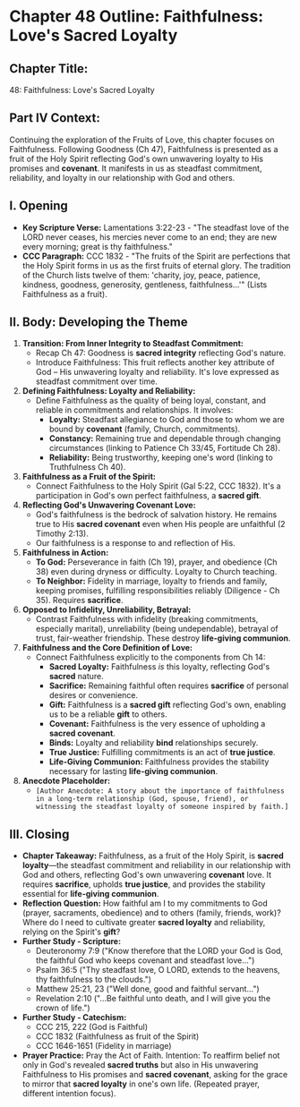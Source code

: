 # Chapter 48 Outline: Faithfulness: Love's Sacred Loyalty

## Chapter Title:
48: Faithfulness: Love's Sacred Loyalty

## Part IV Context:
Continuing the exploration of the Fruits of Love, this chapter focuses on Faithfulness. Following Goodness (Ch 47), Faithfulness is presented as a fruit of the Holy Spirit reflecting God's own unwavering loyalty to His promises and **covenant**. It manifests in us as steadfast commitment, reliability, and loyalty in our relationship with God and others.

## I. Opening

*   **Key Scripture Verse:** Lamentations 3:22-23 - "The steadfast love of the LORD never ceases, his mercies never come to an end; they are new every morning; great is thy faithfulness."
*   **CCC Paragraph:** CCC 1832 - "The fruits of the Spirit are perfections that the Holy Spirit forms in us as the first fruits of eternal glory. The tradition of the Church lists twelve of them: 'charity, joy, peace, patience, kindness, goodness, generosity, gentleness, faithfulness...'" (Lists Faithfulness as a fruit).

## II. Body: Developing the Theme

1.  **Transition: From Inner Integrity to Steadfast Commitment:**
    *   Recap Ch 47: Goodness is **sacred integrity** reflecting God's nature.
    *   Introduce Faithfulness: This fruit reflects another key attribute of God – His unwavering loyalty and reliability. It's love expressed as steadfast commitment over time.
2.  **Defining Faithfulness: Loyalty and Reliability:**
    *   Define Faithfulness as the quality of being loyal, constant, and reliable in commitments and relationships. It involves:
        *   **Loyalty:** Steadfast allegiance to God and those to whom we are bound by **covenant** (family, Church, commitments).
        *   **Constancy:** Remaining true and dependable through changing circumstances (linking to Patience Ch 33/45, Fortitude Ch 28).
        *   **Reliability:** Being trustworthy, keeping one's word (linking to Truthfulness Ch 40).
3.  **Faithfulness as a Fruit of the Spirit:**
    *   Connect Faithfulness to the Holy Spirit (Gal 5:22, CCC 1832). It's a participation in God's own perfect faithfulness, a **sacred gift**.
4.  **Reflecting God's Unwavering Covenant Love:**
    *   God's faithfulness is the bedrock of salvation history. He remains true to His **sacred covenant** even when His people are unfaithful (2 Timothy 2:13).
    *   Our faithfulness is a response to and reflection of His.
5.  **Faithfulness in Action:**
    *   **To God:** Perseverance in faith (Ch 19), prayer, and obedience (Ch 38) even during dryness or difficulty. Loyalty to Church teaching.
    *   **To Neighbor:** Fidelity in marriage, loyalty to friends and family, keeping promises, fulfilling responsibilities reliably (Diligence - Ch 35). Requires **sacrifice**.
6.  **Opposed to Infidelity, Unreliability, Betrayal:**
    *   Contrast Faithfulness with infidelity (breaking commitments, especially marital), unreliability (being undependable), betrayal of trust, fair-weather friendship. These destroy **life-giving communion**.
7.  **Faithfulness and the Core Definition of Love:**
    *   Connect Faithfulness explicitly to the components from Ch 14:
        *   **Sacred Loyalty:** Faithfulness *is* this loyalty, reflecting God's **sacred** nature.
        *   **Sacrifice:** Remaining faithful often requires **sacrifice** of personal desires or convenience.
        *   **Gift:** Faithfulness is a **sacred gift** reflecting God's own, enabling us to be a reliable **gift** to others.
        *   **Covenant:** Faithfulness is the very essence of upholding a **sacred covenant**.
        *   **Binds:** Loyalty and reliability **bind** relationships securely.
        *   **True Justice:** Fulfilling commitments is an act of **true justice**.
        *   **Life-Giving Communion:** Faithfulness provides the stability necessary for lasting **life-giving communion**.
8.  **Anecdote Placeholder:**
    *   `[Author Anecdote: A story about the importance of faithfulness in a long-term relationship (God, spouse, friend), or witnessing the steadfast loyalty of someone inspired by faith.]`

## III. Closing

*   **Chapter Takeaway:** Faithfulness, as a fruit of the Holy Spirit, is **sacred loyalty**—the steadfast commitment and reliability in our relationship with God and others, reflecting God's own unwavering **covenant** love. It requires **sacrifice**, upholds **true justice**, and provides the stability essential for **life-giving communion**.
*   **Reflection Question:** How faithful am I to my commitments to God (prayer, sacraments, obedience) and to others (family, friends, work)? Where do I need to cultivate greater **sacred loyalty** and reliability, relying on the Spirit's **gift**?
*   **Further Study - Scripture:**
    *   Deuteronomy 7:9 ("Know therefore that the LORD your God is God, the faithful God who keeps covenant and steadfast love...")
    *   Psalm 36:5 ("Thy steadfast love, O LORD, extends to the heavens, thy faithfulness to the clouds.")
    *   Matthew 25:21, 23 ("Well done, good and faithful servant...")
    *   Revelation 2:10 ("...Be faithful unto death, and I will give you the crown of life.")
*   **Further Study - Catechism:**
    *   CCC 215, 222 (God is Faithful)
    *   CCC 1832 (Faithfulness as fruit of the Spirit)
    *   CCC 1646-1651 (Fidelity in marriage)
*   **Prayer Practice:** Pray the Act of Faith. Intention: To reaffirm belief not only in God's revealed **sacred truths** but also in His unwavering Faithfulness to His promises and **sacred covenant**, asking for the grace to mirror that **sacred loyalty** in one's own life. (Repeated prayer, different intention focus).
